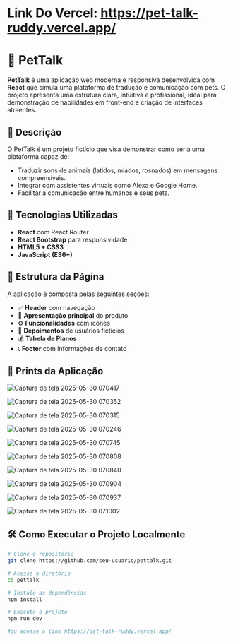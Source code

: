 # Link Do Vercel: https://pet-talk-ruddy.vercel.app/
# 🐾 PetTalk

**PetTalk** é uma aplicação web moderna e responsiva desenvolvida com **React** que simula uma plataforma de tradução e comunicação com pets. O projeto apresenta uma estrutura clara, intuitiva e profissional, ideal para demonstração de habilidades em front-end e criação de interfaces atraentes.

## 📑 Descrição

O PetTalk é um projeto fictício que visa demonstrar como seria uma plataforma capaz de:

- Traduzir sons de animais (latidos, miados, rosnados) em mensagens compreensíveis.
- Integrar com assistentes virtuais como Alexa e Google Home.
- Facilitar a comunicação entre humanos e seus pets.

## 🚀 Tecnologias Utilizadas

- **React** com React Router
- **React Bootstrap** para responsividade
- **HTML5 + CSS3**
- **JavaScript (ES6+)**

## 📱 Estrutura da Página

A aplicação é composta pelas seguintes seções:

- ✅ **Header** com navegação
- 🎯 **Apresentação principal** do produto
- ⚙️ **Funcionalidades** com ícones
- 💬 **Depoimentos** de usuários fictícios
- 💰 **Tabela de Planos**
- 📞 **Footer** com informações de contato

## 📸 Prints da Aplicação
![Captura de tela 2025-05-30 070417](https://github.com/user-attachments/assets/e7944b48-7b3a-42ce-8251-8d0822f91fc3)

![Captura de tela 2025-05-30 070352](https://github.com/user-attachments/assets/934f3b8f-27a8-4acb-8d02-761c83a21465)

![Captura de tela 2025-05-30 070315](https://github.com/user-attachments/assets/ad2320f8-6d8f-4175-9b76-797d7a66e1c3)

![Captura de tela 2025-05-30 070246](https://github.com/user-attachments/assets/8db837bf-32bc-4dcb-8537-529f7d130ddc)


![Captura de tela 2025-05-30 070745](https://github.com/user-attachments/assets/a61dd670-b878-4e0e-987e-c6d40523a232)

![Captura de tela 2025-05-30 070808](https://github.com/user-attachments/assets/f9329c91-2c30-47e8-b753-1055ddbd0f07)

![Captura de tela 2025-05-30 070840](https://github.com/user-attachments/assets/506e6f9e-874e-473e-a345-3234859092af)

![Captura de tela 2025-05-30 070904](https://github.com/user-attachments/assets/b0569023-55b4-49ef-ad27-89cfe16f059b)

![Captura de tela 2025-05-30 070937](https://github.com/user-attachments/assets/585c346b-56cd-4667-8a2c-59226e78b620)

![Captura de tela 2025-05-30 071002](https://github.com/user-attachments/assets/3e965a7c-9808-4787-ac3d-baedc42d74de)


## 🛠️ Como Executar o Projeto Localmente

```bash
# Clone o repositório
git clone https://github.com/seu-usuario/pettalk.git

# Acesse o diretório
cd pettalk

# Instale as dependências
npm install

# Execute o projeto
npm run dev

#ou acesse o link https://pet-talk-ruddy.vercel.app/
